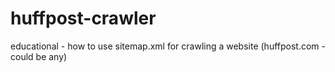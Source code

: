 # huffpost-crawler
educational - how to use sitemap.xml for crawling a website (huffpost.com - could be any)
